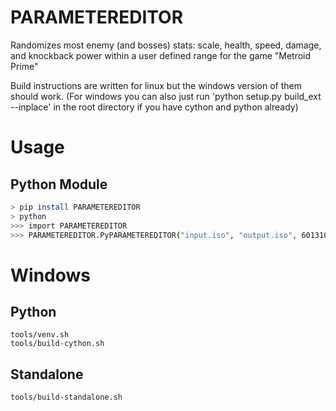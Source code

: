# PARAMETEREDITOR
Randomizes most enemy (and bosses) stats: scale, health, speed, damage, and knockback power within a user defined range for the game "Metroid Prime"

Build instructions are written for linux but the windows version of them should work. (For windows you can also just run 'python setup.py build_ext --inplace' in the root directory if you have cython and python already)

# Usage

## Python Module
```sh
> pip install PARAMETEREDITOR
> python
>>> import PARAMETEREDITOR
>>> PARAMETEREDITOR.PyPARAMETEREDITOR("input.iso", "output.iso", 601310422, 0.25, 4, 0.25, 4, 0.25, 4, 0.25, 4, 0.25, 4, True) # (Input, Output, Seed, ScaleLow, ScaleHigh, HealthLow, HealthHigh, SpeedLow, Speedhigh, DamageLow, DamageHigh, KnockbackPowerLow, KnockbackPowerHigh, RandoScaleXYZSeperatly)
```

# Windows

## Python

```
tools/venv.sh
tools/build-cython.sh
```

## Standalone
```sh
tools/build-standalone.sh
